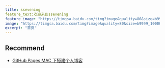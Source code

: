 ```yaml
---
title: ssevening
feature_text:欢迎来到ssevening
feature_image: "https://timgsa.baidu.com/timg?image&quality=80&size=b9999_10000&sec=1492419704794&di=79b375df19a78d9c69b90206f53fb6de&imgtype=0&src=http%3A%2F%2Fimage.tianjimedia.com%2FuploadImages%2F2012%2F235%2F9J92Z5E5R868.jpg"
image: "https://timgsa.baidu.com/timg?image&quality=80&size=b9999_10000&sec=1492419704794&di=79b375df19a78d9c69b90206f53fb6de&imgtype=0&src=http%3A%2F%2Fimage.tianjimedia.com%2FuploadImages%2F2012%2F235%2F9J92Z5E5R868.jpg"
excerpt: "首页"
---
```


## Recommend

- [GitHub Pages MAC 下搭建个人博客](https://ssevening.github.io/%E7%BD%91%E7%AB%99%E6%8A%80%E6%9C%AF/2017/04/17/GitHub-Pages-MAC-%E4%B8%8B%E6%90%AD%E5%BB%BA%E4%B8%AA%E4%BA%BA%E5%8D%9A%E5%AE%A2/)
